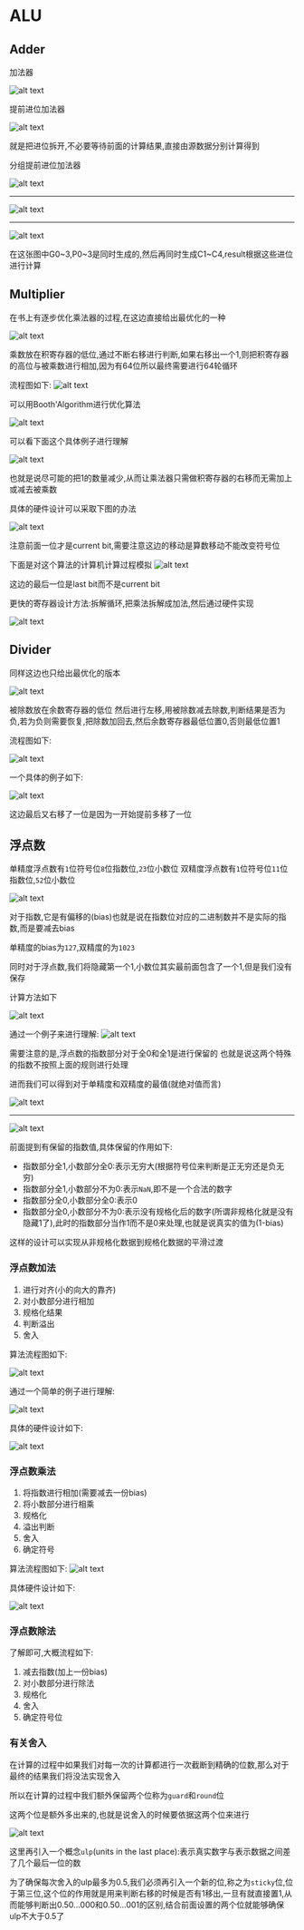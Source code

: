 # ALU

## Adder

加法器

![alt text](image.png)

提前进位加法器

![alt text](image-1.png)

就是把进位拆开,不必要等待前面的计算结果,直接由源数据分别计算得到

分组提前进位加法器

![alt text](image-2.png)

--------------------------------

![alt text](image-3.png)

--------------------------------

![alt text](image-4.png)

在这张图中G0\~3,P0\~3是同时生成的,然后再同时生成C1~C4,result根据这些进位进行计算

## Multiplier

在书上有逐步优化乘法器的过程,在这边直接给出最优化的一种

![alt text](image-5.png)

乘数放在积寄存器的低位,通过不断右移进行判断,如果右移出一个1,则把积寄存器的高位与被乘数进行相加,因为有64位所以最终需要进行64轮循环

流程图如下:
![alt text](image-6.png)

可以用Booth'Algorithm进行优化算法

![alt text](image-7.png)

可以看下面这个具体例子进行理解

![alt text](image-8.png)

也就是说尽可能的把1的数量减少,从而让乘法器只需做积寄存器的右移而无需加上或减去被乘数

具体的硬件设计可以采取下图的办法

![alt text](image-9.png)

注意前面一位才是current bit,需要注意这边的移动是算数移动不能改变符号位

下面是对这个算法的计算机计算过程模拟
![alt text](image-10.png)

这边的最后一位是last bit而不是current bit

更快的寄存器设计方法:拆解循环,把乘法拆解成加法,然后通过硬件实现

![alt text](image-11.png)


## Divider

同样这边也只给出最优化的版本

![alt text](image-12.png)

被除数放在余数寄存器的低位
然后进行左移,用被除数减去除数,判断结果是否为负,若为负则需要恢复,把除数加回去,然后余数寄存器最低位置0,否则最低位置1


流程图如下:

![alt text](image-13.png)

一个具体的例子如下:

![alt text](image-14.png)

这边最后又右移了一位是因为一开始提前多移了一位

## 浮点数

单精度浮点数有`1`位符号位`8`位指数位,`23`位小数位
双精度浮点数有`1`位符号位`11`位指数位,`52`位小数位

![alt text](image-15.png)

对于指数,它是有偏移的(bias)也就是说在指数位对应的二进制数并不是实际的指数,而是要减去bias

单精度的bias为`127`,双精度的为`1023`

同时对于浮点数,我们将隐藏第一个1,小数位其实最前面包含了一个1,但是我们没有保存

计算方法如下

![alt text](image-16.png)

通过一个例子来进行理解:
![alt text](image-17.png)

需要注意的是,浮点数的指数部分对于全0和全1是进行保留的
也就是说这两个特殊的指数不按照上面的规则进行处理

进而我们可以得到对于单精度和双精度的最值(就绝对值而言)

![alt text](image-18.png)

-----------------------------

![alt text](image-19.png)


前面提到有保留的指数值,具体保留的作用如下:
- 指数部分全1,小数部分全0:表示无穷大(根据符号位来判断是正无穷还是负无穷)
- 指数部分全1,小数部分不为0:表示`NaN`,即不是一个合法的数字
- 指数部分全0,小数部分全0:表示0
- 指数部分全0,小数部分不为0:表示没有规格化后的数字(所谓非规格化就是没有隐藏1了),此时的指数部分当作1而不是0来处理,也就是说真实的值为(1-bias)
 
这样的设计可以实现从非规格化数据到规格化数据的平滑过渡


### 浮点数加法

1. 进行对齐(小的向大的靠齐)
2. 对小数部分进行相加
3. 规格化结果
4. 判断溢出
5. 舍入

算法流程图如下:

![alt text](image-20.png)

通过一个简单的例子进行理解:

![alt text](image-21.png)

具体的硬件设计如下:

![alt text](image-22.png)

### 浮点数乘法

1. 将指数进行相加(需要减去一份bias)
2. 将小数部分进行相乘
3. 规格化
4. 溢出判断
5. 舍入
6. 确定符号


算法流程图如下:
![alt text](image-23.png)

具体硬件设计如下:

![alt text](image-24.png)

### 浮点数除法

了解即可,大概流程如下:
1. 减去指数(加上一份bias)
2. 对小数部分进行除法
3. 规格化
4. 舍入
5. 确定符号位


### 有关舍入

在计算的过程中如果我们对每一次的计算都进行一次截断到精确的位数,那么对于最终的结果我们将没法实现舍入

所以在计算的过程中我们额外保留两个位称为`guard`和`round`位

这两个位是额外多出来的,也就是说舍入的时候要依据这两个位来进行

![alt text](image-25.png)

这里再引入一个概念`ulp`(units in the last place):表示真实数字与表示数据之间差了几个最后一位的数

为了确保每次舍入的ulp最多为0.5,我们必须再引入一个新的位,称之为`sticky`位,位于第三位,这个位的作用就是用来判断右移的时候是否有1移出,一旦有就直接置1,从而能够判断出0.50...000和0.50...001的区别,结合前面设置的两个位就能够确保ulp不大于0.5了
